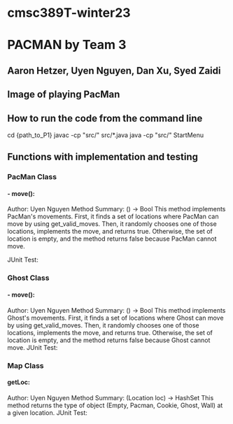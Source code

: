 # cmsc389T-winter23
# PACMAN by Team 3
## Aaron Hetzer, Uyen Nguyen, Dan Xu, Syed Zaidi

## Image of playing PacMan

## How to run the code from the command line
cd {path_to_P1} 
javac -cp "src/" src/*.java 
java -cp "src/" StartMenu

## Functions with implementation and testing
### PacMan Class
####
#### - move():
Author: Uyen Nguyen
Method Summary: () -> Bool
This method implements PacMan's movements. First, it finds a set of locations where PacMan can move by using get_valid_moves. Then, it randomly chooses one of those locations, implements the move, and returns true. Otherwise, the set of location is empty, and the method returns false because PacMan cannot move.


JUnit Test:
####
####
### Ghost Class
####
#### - move():
Author: Uyen Nguyen
Method Summary: () -> Bool
This method implements Ghost's movements. First, it finds a set of locations where Ghost can move by using get_valid_moves. Then, it randomly chooses one of those locations, implements the move, and returns true. Otherwise, the set of location is empty, and the method returns false because Ghost cannot move.
JUnit Test:
####
####
### Map Class
####
#### getLoc:
Author: Uyen Nguyen
Method Summary: (Location loc) -> HashSet<Type>
This method returns the type of object (Empty, Pacman, Cookie, Ghost, Wall) at a given location.
JUnit Test:
####
####


